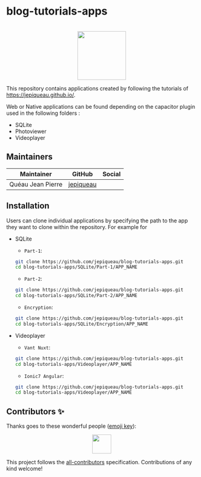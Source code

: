 # blog-tutorials-apps

<p align="center"><br><img src="https://avatars3.githubusercontent.com/u/16580653?v=4" width="128" height="128" /></p>


This repository contains applications created by following the tutorials of https://jepiqueau.github.io/.

Web or Native applications can be found depending on the capacitor plugin used in the following folders :

 - SQLite
 - Photoviewer
 - Videoplayer

## Maintainers

| Maintainer        | GitHub                                    | Social |
| ----------------- | ----------------------------------------- | ------ |
| Quéau Jean Pierre | [jepiqueau](https://github.com/jepiqueau) |        |

## Installation

Users can clone individual applications by specifying the path to the app they want to clone within the repository. For example for 

 - SQLite

   - `Part-1`:

    ```bash
    git clone https://github.com/jepiqueau/blog-tutorials-apps.git
    cd blog-tutorials-apps/SQLite/Part-1/APP_NAME
    ```

   - `Part-2`:
    ```bash
    git clone https://github.com/jepiqueau/blog-tutorials-apps.git
    cd blog-tutorials-apps/SQLite/Part-2/APP_NAME
    ```

   - `Encryption`:
    ```bash
    git clone https://github.com/jepiqueau/blog-tutorials-apps.git
    cd blog-tutorials-apps/SQLite/Encryption/APP_NAME
    ```

 - Videoplayer

    - `Vant Nuxt`:
    ```bash
    git clone https://github.com/jepiqueau/blog-tutorials-apps.git
    cd blog-tutorials-apps/Videoplayer/APP_NAME
    ```

    - `Ionic7 Angular`:
    ```bash
    git clone https://github.com/jepiqueau/blog-tutorials-apps.git
    cd blog-tutorials-apps/Videoplayer/APP_NAME
    ```



## Contributors ✨

Thanks goes to these wonderful people ([emoji key](https://allcontributors.org/docs/en/emoji-key)):

<!-- ALL-CONTRIBUTORS-LIST:START - Do not remove or modify this section -->
<!-- prettier-ignore-start -->
<!-- markdownlint-disable -->
<p align="center">
  <a href="https://github.com/jepiqueau"><img src="https://github.com/jepiqueau.png?size=100" width="50" height="50" /></a>

</p>

<!-- markdownlint-enable -->
<!-- prettier-ignore-end -->

<!-- ALL-CONTRIBUTORS-LIST:END -->

This project follows the [all-contributors](https://github.com/all-contributors/all-contributors) specification. Contributions of any kind welcome!
